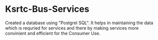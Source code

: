 # Ksrtc-Bus-Services
Created a database using "Postgrel SQL". It helps in maintaining the data which is requried for services and there by making services more convinient and efficient for the Consumer Use.

